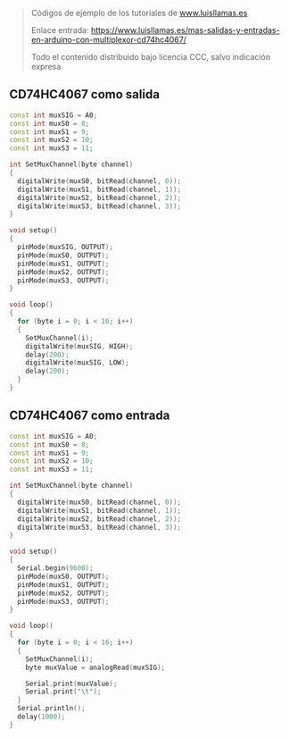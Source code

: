 > Códigos de ejemplo de los tutoriales de www.luisllamas.es
>
> Enlace entrada: https://www.luisllamas.es/mas-salidas-y-entradas-en-arduino-con-multiplexor-cd74hc4067/
>
> Todo el contenido distribuido bajo licencia CCC, salvo indicación expresa

## CD74HC4067 como salida
```cpp
const int muxSIG = A0;
const int muxS0 = 8;
const int muxS1 = 9;
const int muxS2 = 10;
const int muxS3 = 11;

int SetMuxChannel(byte channel)
{
  digitalWrite(muxS0, bitRead(channel, 0));
  digitalWrite(muxS1, bitRead(channel, 1));
  digitalWrite(muxS2, bitRead(channel, 2));
  digitalWrite(muxS3, bitRead(channel, 3));
}

void setup()
{
  pinMode(muxSIG, OUTPUT);
  pinMode(muxS0, OUTPUT);
  pinMode(muxS1, OUTPUT);
  pinMode(muxS2, OUTPUT);
  pinMode(muxS3, OUTPUT);
}

void loop()
{
  for (byte i = 0; i < 16; i++)
  {
    SetMuxChannel(i);
    digitalWrite(muxSIG, HIGH);
    delay(200);
    digitalWrite(muxSIG, LOW);
    delay(200);
  }
}
```


## CD74HC4067 como entrada
```cpp
const int muxSIG = A0;
const int muxS0 = 8;
const int muxS1 = 9;
const int muxS2 = 10;
const int muxS3 = 11;

int SetMuxChannel(byte channel)
{
  digitalWrite(muxS0, bitRead(channel, 0));
  digitalWrite(muxS1, bitRead(channel, 1));
  digitalWrite(muxS2, bitRead(channel, 2));
  digitalWrite(muxS3, bitRead(channel, 3));
}

void setup()
{
  Serial.begin(9600);
  pinMode(muxS0, OUTPUT);
  pinMode(muxS1, OUTPUT);
  pinMode(muxS2, OUTPUT);
  pinMode(muxS3, OUTPUT);
}

void loop()
{
  for (byte i = 0; i < 16; i++)
  {
    SetMuxChannel(i);
    byte muxValue = analogRead(muxSIG);

    Serial.print(muxValue);
    Serial.print("\t");
  }
  Serial.println();
  delay(1000);
}
```


